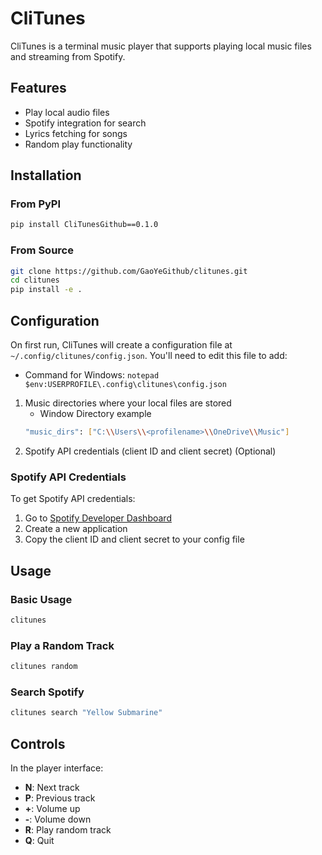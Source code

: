 # CliTunes

CliTunes is a terminal music player that supports playing local music files and streaming from Spotify.

## Features

- Play local audio files
- Spotify integration for search
- Lyrics fetching for songs
- Random play functionality

## Installation

### From PyPI
```bash
pip install CliTunesGithub==0.1.0
```

### From Source
```bash
git clone https://github.com/GaoYeGithub/clitunes.git
cd clitunes
pip install -e .
```

## Configuration

On first run, CliTunes will create a configuration file at `~/.config/clitunes/config.json`. You'll need to edit this file to add:
- Command for Windows: `notepad $env:USERPROFILE\.config\clitunes\config.json`


1. Music directories where your local files are stored
    - Window Directory example 
    ```bash
    "music_dirs": ["C:\\Users\\<profilename>\\OneDrive\\Music"]
    ```
2. Spotify API credentials (client ID and client secret) (Optional)

### Spotify API Credentials

To get Spotify API credentials:
1. Go to [Spotify Developer Dashboard](https://developer.spotify.com/dashboard/)
2. Create a new application
3. Copy the client ID and client secret to your config file

## Usage

### Basic Usage
```bash
clitunes
```

### Play a Random Track
```bash
clitunes random
```

### Search Spotify
```bash
clitunes search "Yellow Submarine"
```

## Controls

In the player interface:

- **N**: Next track
- **P**: Previous track
- **+**: Volume up
- **-**: Volume down
- **R**: Play random track
- **Q**: Quit
